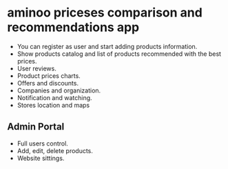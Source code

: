 # aminoo priceses comparison and recommendations app


* You can register as user and start adding products information.
* Show products catalog and list of products recommended with the best prices.
* User reviews.
* Product prices charts.
* Offers and discounts.
* Companies and organization.
* Notification and watching.
* Stores location and maps 


## Admin Portal 
* Full users control.
* Add, edit, delete products.
* Website sittings.
